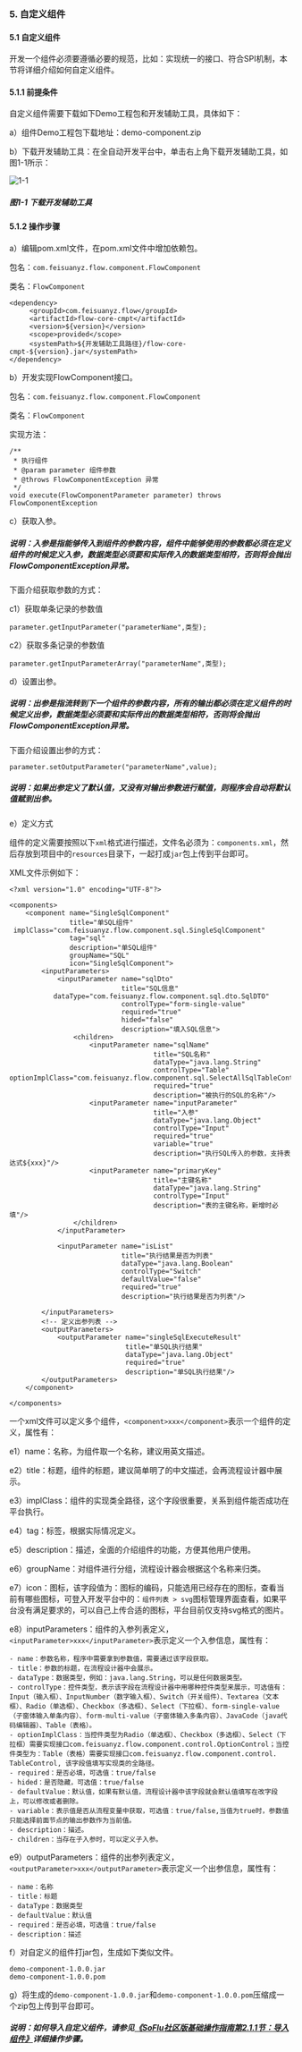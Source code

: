 ### 5. 自定义组件

#### 5.1 自定义组件

开发一个组件必须要遵循必要的规范，比如：实现统一的接口、符合SPI机制，本节将详细介绍如何自定义组件。

#### 5.1.1 前提条件

自定义组件需要下载如下Demo工程包和开发辅助工具，具体如下：

a）组件Demo工程包下载地址：demo-component.zip

b）下载开发辅助工具：在全自动开发平台中，单击右上角下载开发辅助工具，如图1-1所示：

![1-1](https://www.feisuanyz.com/fsimage/gj-image/gj_0000_img.png)

##### 图1-1 下载开发辅助工具

#### 5.1.2 操作步骤

a）编辑pom.xml文件，在pom.xml文件中增加依赖包。

包名：` com.feisuanyz.flow.component.FlowComponent `

类名：` FlowComponent `

```
<dependency>
     <groupId>com.feisuanyz.flow</groupId>
     <artifactId>flow-core-cmpt</artifactId>
     <version>${version}</version>
     <scope>provided</scope>
     <systemPath>${开发辅助工具路径}/flow-core-cmpt-${version}.jar</systemPath>
</dependency>
```

b）开发实现FlowComponent接口。

包名：` com.feisuanyz.flow.component.FlowComponent `

类名：` FlowComponent `

实现方法：

```
/**
 * 执行组件
 * @param parameter 组件参数
 * @throws FlowComponentException 异常
 */
void execute(FlowComponentParameter parameter) throws FlowComponentException
```

c）获取入参。

##### 说明：入参是指能够传入到组件的参数内容，组件中能够使用的参数都必须在定义组件的时候定义入参，数据类型必须要和实际传入的数据类型相符，否则将会抛出FlowComponentException异常。

下面介绍获取参数的方式：

c1）获取单条记录的参数值

` parameter.getInputParameter("parameterName",类型); `

c2）获取多条记录的参数值

` parameter.getInputParameterArray("parameterName",类型); `

d）设置出参。

##### 说明：出参是指流转到下一个组件的参数内容，所有的输出都必须在定义组件的时候定义出参，数据类型必须要和实际传出的数据类型相符，否则将会抛出FlowComponentException异常。

下面介绍设置出参的方式：

` parameter.setOutputParameter("parameterName",value); `

##### 说明：如果出参定义了默认值，又没有对输出参数进行赋值，则程序会自动将默认值赋到出参。

e）定义方式

组件的定义需要按照以下` xml `格式进行描述，文件名必须为：` components.xml `，然后存放到项目中的` resources `目录下，一起打成` jar `包上传到平台即可。

XML文件示例如下：

```
<?xml version="1.0" encoding="UTF-8"?>

<components>
    <component name="SingleSqlComponent"
               title="单SQL组件"
 implClass="com.feisuanyz.flow.component.sql.SingleSqlComponent"
               tag="sql"
               description="单SQL组件"
               groupName="SQL"
               icon="SingleSqlComponent">
        <inputParameters>
            <inputParameter name="sqlDto"
                            title="SQL信息"
           dataType="com.feisuanyz.flow.component.sql.dto.SqlDTO"
                            controlType="form-single-value"
                            required="true"
                            hided="false"
                            description="填入SQL信息">
                <children>
                    <inputParameter name="sqlName"
                                    title="SQL名称"
                                    dataType="java.lang.String"
                                    controlType="Table"          optionImplClass="com.feisuanyz.flow.component.sql.SelectAllSqlTableControl"
                                    required="true"
                                    description="被执行的SQL的名称"/>
                    <inputParameter name="inputParameter"
                                    title="入参"
                                    dataType="java.lang.Object"
                                    controlType="Input"
                                    required="true"
                                    variable="true"
                                    description="执行SQL传入的参数，支持表达式${xxx}"/>
                    <inputParameter name="primaryKey"
                                    title="主键名称"
                                    dataType="java.lang.String"
                                    controlType="Input"
                                    description="表的主键名称，新增时必填"/>
                </children>
            </inputParameter>

            <inputParameter name="isList"
                            title="执行结果是否为列表"
                            dataType="java.lang.Boolean"
                            controlType="Switch"
                            defaultValue="false"
                            required="true"
                            description="执行结果是否为列表"/>

        </inputParameters>
        <!-- 定义出参列表 -->
        <outputParameters>
            <outputParameter name="singleSqlExecuteResult"
                             title="单SQL执行结果"
                             dataType="java.lang.Object"
                             required="true"
                             description="单SQL执行结果"/>
        </outputParameters>
    </component>

</components>
```

一个xml文件可以定义多个组件，` <component>xxx</component> `表示一个组件的定义，属性有：

e1）name：名称，为组件取一个名称，建议用英文描述。

e2）title：标题，组件的标题，建议简单明了的中文描述，会再流程设计器中展示。

e3）implClass：组件的实现类全路径，这个字段很重要，关系到组件能否成功在平台执行。

e4）tag：标签，根据实际情况定义。

e5）description：描述，全面的介绍组件的功能，方便其他用户使用。

e6）groupName：对组件进行分组，流程设计器会根据这个名称来归类。

e7）icon：图标，该字段值为：图标的编码，只能选用已经存在的图标，查看当前有哪些图标，可登入开发平台中的：` 组件列表 > svg `图标管理界面查看，如果平台没有满足要求的，可以自己上传合适的图标，平台目前仅支持svg格式的图片。

e8）inputParameters：组件的入参列表定义，` <inputParameter>xxx</inputParameter> `表示定义一个入参信息，属性有：

```
- name：参数名称，程序中需要拿到参数值，需要通过该字段获取。
- title：参数的标题，在流程设计器中会展示。
- dataType：数据类型，例如：java.lang.String，可以是任何数据类型。
- controlType：控件类型，表示该字段在流程设计器中用哪种控件类型来展示，可选值有：Input（输入框）、InputNumber（数字输入框）、Switch（开关组件）、Textarea（文本框）、Radio（单选框）、Checkbox（多选框）、Select（下拉框）、form-single-value（子窗体输入单条内容）、form-multi-value（子窗体输入多条内容）、JavaCode（java代码编辑器）、Table（表格）。
- optionImplClass：当控件类型为Radio（单选框）、Checkbox（多选框）、Select（下拉框）需要实现接口com.feisuanyz.flow.component.control.OptionControl；当控件类型为：Table（表格）需要实现接口com.feisuanyz.flow.component.control. TableControl, 该字段值填写实现类的全路径。
- required：是否必填，可选值：true/false
- hided：是否隐藏，可选值：true/false
- defaultValue：默认值，如果有默认值，流程设计器中该字段就会默认值填写在改字段上，可以修改或者删除。
- variable：表示值是否从流程变量中获取，可选值：true/false,当值为true时，参数值只能选择前面节点的输出参数作为当前值。
- description：描述。
- children：当存在子入参时，可以定义子入参。
```

e9）outputParameters：组件的出参列表定义，` <outputParameter>xxx</outputParameter> `表示定义一个出参信息，属性有：

```
- name：名称
- title：标题
- dataType：数据类型
- defaultValue：默认值
- required：是否必填，可选值：true/false
- description：描述
```

f）对自定义的组件打jar包，生成如下类似文件。

```
demo-component-1.0.0.jar
demo-component-1.0.0.pom
```

g）将生成的` demo-component-1.0.0.jar `和` demo-component-1.0.0.pom `压缩成一个zip包上传到平台即可。

##### 说明：如何导入自定义组件，请参见[《SoFlu社区版基础操作指南第2.1.1节：导入组件》](https://gitee.com/feisuanyz/SoFlu-adp/blob/master/SoFlu%E7%A4%BE%E5%8C%BA%E7%89%88%E6%95%99%E7%A8%8B/SoFlu%E7%A4%BE%E5%8C%BA%E7%89%88%E5%9F%BA%E7%A1%80%E6%93%8D%E4%BD%9C%E6%8C%87%E5%8D%97/2.%20%E7%BB%84%E4%BB%B6%E7%AE%A1%E7%90%86/%E7%BB%84%E4%BB%B6%E7%AE%A1%E7%90%86.md#11-%E5%AF%BC%E5%85%A5%E7%BB%84%E4%BB%B6)详细操作步骤。
